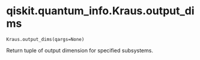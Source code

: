 # qiskit.quantum\_info.Kraus.output\_dims

`Kraus.output_dims(qargs=None)`

Return tuple of output dimension for specified subsystems.
